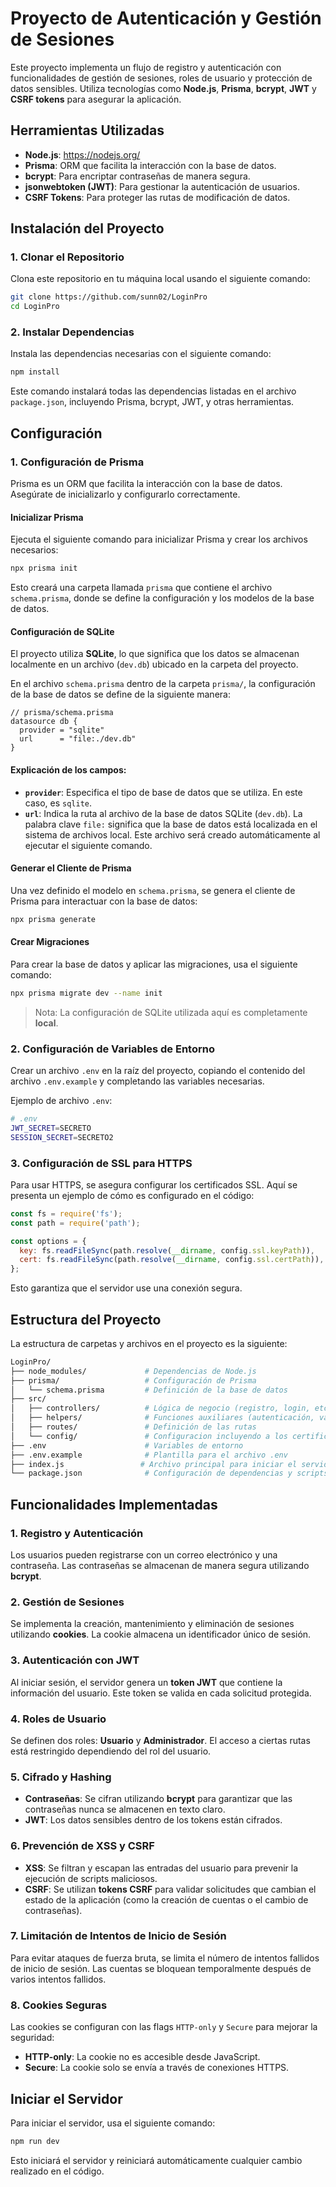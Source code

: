 
# Proyecto de Autenticación y Gestión de Sesiones

Este proyecto implementa un flujo de registro y autenticación con funcionalidades de gestión de sesiones, roles de usuario y protección de datos sensibles. Utiliza tecnologías como **Node.js**, **Prisma**, **bcrypt**, **JWT** y **CSRF tokens** para asegurar la aplicación.

## Herramientas Utilizadas

- **Node.js**: https://nodejs.org/
- **Prisma**: ORM que facilita la interacción con la base de datos.
- **bcrypt**: Para encriptar contraseñas de manera segura.
- **jsonwebtoken (JWT)**: Para gestionar la autenticación de usuarios.
- **CSRF Tokens**: Para proteger las rutas de modificación de datos.

## Instalación del Proyecto

### 1. Clonar el Repositorio

Clona este repositorio en tu máquina local usando el siguiente comando:

```bash
git clone https://github.com/sunn02/LoginPro
cd LoginPro
```

### 2. Instalar Dependencias

Instala las dependencias necesarias con el siguiente comando:

```bash
npm install
```

Este comando instalará todas las dependencias listadas en el archivo `package.json`, incluyendo Prisma, bcrypt, JWT, y otras herramientas.

## Configuración

### 1. Configuración de Prisma

Prisma es un ORM que facilita la interacción con la base de datos. Asegúrate de inicializarlo y configurarlo correctamente.

#### Inicializar Prisma

Ejecuta el siguiente comando para inicializar Prisma y crear los archivos necesarios:

```bash
npx prisma init
```

Esto creará una carpeta llamada `prisma` que contiene el archivo `schema.prisma`, donde se define la configuración y los modelos de la base de datos.

#### Configuración de SQLite

El proyecto utiliza **SQLite**, lo que significa que los datos se almacenan localmente en un archivo (`dev.db`) ubicado en la carpeta del proyecto. 

En el archivo `schema.prisma` dentro de la carpeta `prisma/`, la configuración de la base de datos se define de la siguiente manera:

```prisma
// prisma/schema.prisma
datasource db {
  provider = "sqlite"
  url      = "file:./dev.db"
}
```

#### Explicación de los campos:
- **`provider`**: Especifica el tipo de base de datos que se utiliza. En este caso, es `sqlite`.
- **`url`**: Indica la ruta al archivo de la base de datos SQLite (`dev.db`). La palabra clave `file:` significa que la base de datos está localizada en el sistema de archivos local. Este archivo será creado automáticamente al ejecutar el siguiente comando.

#### Generar el Cliente de Prisma

Una vez definido el modelo en `schema.prisma`, se genera el cliente de Prisma para interactuar con la base de datos:

```bash
npx prisma generate
```

#### Crear Migraciones

Para crear la base de datos y aplicar las migraciones, usa el siguiente comando:

```bash
npx prisma migrate dev --name init
```

> Nota: La configuración de SQLite utilizada aquí es completamente **local**. 

### 2. Configuración de Variables de Entorno

Crear un archivo `.env` en la raíz del proyecto, copiando el contenido del archivo `.env.example` y completando las variables necesarias.

Ejemplo de archivo `.env`:

```bash
# .env
JWT_SECRET=SECRETO
SESSION_SECRET=SECRETO2

```

### 3. Configuración de SSL para HTTPS

Para usar HTTPS, se asegura configurar los certificados SSL. Aquí se presenta un ejemplo de cómo es configurado en el código:

```javascript
const fs = require('fs');
const path = require('path');

const options = {
  key: fs.readFileSync(path.resolve(__dirname, config.ssl.keyPath)),
  cert: fs.readFileSync(path.resolve(__dirname, config.ssl.certPath)),
};
```

Esto garantiza que el servidor use una conexión segura.

## Estructura del Proyecto

La estructura de carpetas y archivos en el proyecto es la siguiente:

```bash
LoginPro/
├── node_modules/             # Dependencias de Node.js
├── prisma/                   # Configuración de Prisma
│   └── schema.prisma         # Definición de la base de datos
├── src/
│   ├── controllers/          # Lógica de negocio (registro, login, etc.)
│   ├── helpers/              # Funciones auxiliares (autenticación, validaciones)
│   ├── routes/               # Definición de las rutas
│   └── config/               # Configuracion incluyendo a los certificados SSL/TLS para HTTPS
├── .env                      # Variables de entorno
├── .env.example              # Plantilla para el archivo .env
├── index.js                 # Archivo principal para iniciar el servidor
└── package.json              # Configuración de dependencias y scripts
```

## Funcionalidades Implementadas

### 1. **Registro y Autenticación**

Los usuarios pueden registrarse con un correo electrónico y una contraseña. Las contraseñas se almacenan de manera segura utilizando **bcrypt**.

### 2. **Gestión de Sesiones**

Se implementa la creación, mantenimiento y eliminación de sesiones utilizando **cookies**. La cookie almacena un identificador único de sesión.

### 3. **Autenticación con JWT**

Al iniciar sesión, el servidor genera un **token JWT** que contiene la información del usuario. Este token se valida en cada solicitud protegida.

### 4. **Roles de Usuario**

Se definen dos roles: **Usuario** y **Administrador**. El acceso a ciertas rutas está restringido dependiendo del rol del usuario.

### 5. **Cifrado y Hashing**

- **Contraseñas**: Se cifran utilizando **bcrypt** para garantizar que las contraseñas nunca se almacenen en texto claro.
- **JWT**: Los datos sensibles dentro de los tokens están cifrados.

### 6. **Prevención de XSS y CSRF**

- **XSS**: Se filtran y escapan las entradas del usuario para prevenir la ejecución de scripts maliciosos.
- **CSRF**: Se utilizan **tokens CSRF** para validar solicitudes que cambian el estado de la aplicación (como la creación de cuentas o el cambio de contraseñas).

### 7. **Limitación de Intentos de Inicio de Sesión**

Para evitar ataques de fuerza bruta, se limita el número de intentos fallidos de inicio de sesión. Las cuentas se bloquean temporalmente después de varios intentos fallidos.

### 8. **Cookies Seguras**

Las cookies se configuran con las flags `HTTP-only` y `Secure` para mejorar la seguridad:

- **HTTP-only**: La cookie no es accesible desde JavaScript.
- **Secure**: La cookie solo se envía a través de conexiones HTTPS.

## Iniciar el Servidor

Para iniciar el servidor, usa el siguiente comando:

```bash
npm run dev
```

Esto iniciará el servidor y reiniciará automáticamente cualquier cambio realizado en el código.
